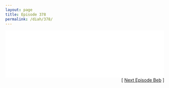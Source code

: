 ```yaml
---
layout: page
title: Episode 378
permalink: /diah/378/
---
```


<iframe allowfullscreen="true" frameborder="0" style="width:100%;" marginheight="0" marginwidth="0" mozallowfullscreen="true" scrolling="NO" src="//gdriveplayer.us/embed2.php?link=D4PdPh0ejeos9gItq7ZYKQSgHQ9DOI49MEQu3enxQZ9P4vGlmJ1b8W315RAJ%252FDgL2rFEzgLd%252BRSzAcXS8eNG3yjUkOIURXiP%252BprUMTQZ%252B90zsxDIiM6zTyKeKEvPmyeGEdKBJEUXCmNCDj29razPDU2judd0jbf6rSRa3S1CETq9LGp6kSjJN3G677l8ZIykpxfFZ57vAF1EXI6CNKQm77&amp;no_adult=yes" webkitallowfullscreen="true"></iframe>

<div align="right">[ <a href="/diah/379/">Next Episode Beb</a> ]</div>

